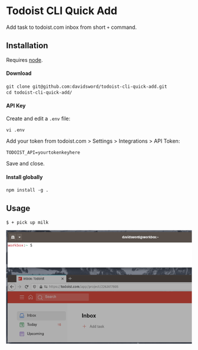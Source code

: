 # Todoist CLI Quick Add

Add task to todoist.com inbox from short `+` command.

## Installation

Requires [node](https://nodejs.org/).

#### Download

```
git clone git@github.com:davidsword/todoist-cli-quick-add.git
cd todoist-cli-quick-add/
```

#### API Key

Create and edit a `.env` file:

```
vi .env
```

Add your token from todoist.com > Settings > Integrations > API Token:

```
TODOIST_API=yourtokenkeyhere
```

Save and close.

#### Install globally

```
npm install -g .
```

## Usage 

```
$ + pick up milk 
```

![](assets/demo.gif)
